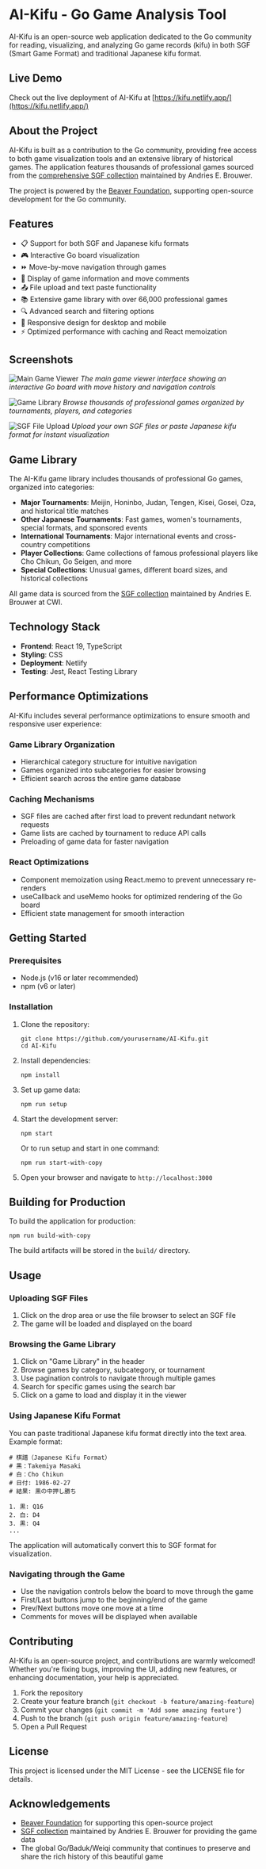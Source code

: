 # AI-Kifu - Go Game Analysis Tool

AI-Kifu is an open-source web application dedicated to the Go community for reading, visualizing, and analyzing Go game records (kifu) in both SGF (Smart Game Format) and traditional Japanese kifu format.

## Live Demo

Check out the live deployment of AI-Kifu at [https://kifu.netlify.app/](https://kifu.netlify.app/)

## About the Project

AI-Kifu is built as a contribution to the Go community, providing free access to both game visualization tools and an extensive library of historical games. The application features thousands of professional games sourced from the [comprehensive SGF collection](https://homepages.cwi.nl/~aeb/go/games/games/) maintained by Andries E. Brouwer.

The project is powered by the [Beaver Foundation](https://beaver.foundation), supporting open-source development for the Go community.

## Features

- 📋 Support for both SGF and Japanese kifu formats
- 🎮 Interactive Go board visualization
- ⏩ Move-by-move navigation through games
- 📝 Display of game information and move comments
- 📤 File upload and text paste functionality
- 📚 Extensive game library with over 66,000 professional games
- 🔍 Advanced search and filtering options
- 📱 Responsive design for desktop and mobile
- ⚡ Optimized performance with caching and React memoization

## Screenshots

![Main Game Viewer](/Examples/3_game_preview.jpg)
*The main game viewer interface showing an interactive Go board with move history and navigation controls*

![Game Library](/Examples/2_game_lib.jpg)
*Browse thousands of professional games organized by tournaments, players, and categories*

![SGF File Upload](/Examples/1_game_upload.jpg)
*Upload your own SGF files or paste Japanese kifu format for instant visualization*

## Game Library

The AI-Kifu game library includes thousands of professional Go games, organized into categories:

- **Major Tournaments**: Meijin, Honinbo, Judan, Tengen, Kisei, Gosei, Oza, and historical title matches
- **Other Japanese Tournaments**: Fast games, women's tournaments, special formats, and sponsored events
- **International Tournaments**: Major international events and cross-country competitions
- **Player Collections**: Game collections of famous professional players like Cho Chikun, Go Seigen, and more
- **Special Collections**: Unusual games, different board sizes, and historical collections

All game data is sourced from the [SGF collection](https://homepages.cwi.nl/~aeb/go/games/games/) maintained by Andries E. Brouwer at CWI.

## Technology Stack

- **Frontend**: React 19, TypeScript
- **Styling**: CSS
- **Deployment**: Netlify
- **Testing**: Jest, React Testing Library

## Performance Optimizations

AI-Kifu includes several performance optimizations to ensure smooth and responsive user experience:

### Game Library Organization
- Hierarchical category structure for intuitive navigation
- Games organized into subcategories for easier browsing
- Efficient search across the entire game database

### Caching Mechanisms
- SGF files are cached after first load to prevent redundant network requests
- Game lists are cached by tournament to reduce API calls
- Preloading of game data for faster navigation

### React Optimizations
- Component memoization using React.memo to prevent unnecessary re-renders
- useCallback and useMemo hooks for optimized rendering of the Go board
- Efficient state management for smooth interaction

## Getting Started

### Prerequisites

- Node.js (v16 or later recommended)
- npm (v6 or later)

### Installation

1. Clone the repository:
   ```
   git clone https://github.com/yourusername/AI-Kifu.git
   cd AI-Kifu
   ```

2. Install dependencies:
   ```
   npm install
   ```

3. Set up game data:
   ```
   npm run setup
   ```

4. Start the development server:
   ```
   npm start
   ```
   
   Or to run setup and start in one command:
   ```
   npm run start-with-copy
   ```

5. Open your browser and navigate to `http://localhost:3000`

## Building for Production

To build the application for production:

```
npm run build-with-copy
```

The build artifacts will be stored in the `build/` directory.

## Usage

### Uploading SGF Files

1. Click on the drop area or use the file browser to select an SGF file
2. The game will be loaded and displayed on the board

### Browsing the Game Library

1. Click on "Game Library" in the header
2. Browse games by category, subcategory, or tournament
3. Use pagination controls to navigate through multiple games
4. Search for specific games using the search bar
5. Click on a game to load and display it in the viewer

### Using Japanese Kifu Format

You can paste traditional Japanese kifu format directly into the text area. Example format:

```
# 棋譜（Japanese Kifu Format）
# 黒：Takemiya Masaki
# 白：Cho Chikun
# 日付: 1986-02-27
# 結果: 黒の中押し勝ち

1. 黒: Q16
2. 白: D4
3. 黒: Q4
...
```

The application will automatically convert this to SGF format for visualization.

### Navigating through the Game

- Use the navigation controls below the board to move through the game
- First/Last buttons jump to the beginning/end of the game
- Prev/Next buttons move one move at a time
- Comments for moves will be displayed when available

## Contributing

AI-Kifu is an open-source project, and contributions are warmly welcomed! Whether you're fixing bugs, improving the UI, adding new features, or enhancing documentation, your help is appreciated.

1. Fork the repository
2. Create your feature branch (`git checkout -b feature/amazing-feature`)
3. Commit your changes (`git commit -m 'Add some amazing feature'`)
4. Push to the branch (`git push origin feature/amazing-feature`)
5. Open a Pull Request

## License

This project is licensed under the MIT License - see the LICENSE file for details.

## Acknowledgements

- [Beaver Foundation](https://beaver.foundation) for supporting this open-source project
- [SGF collection](https://homepages.cwi.nl/~aeb/go/games/games/) maintained by Andries E. Brouwer for providing the game data
- The global Go/Baduk/Weiqi community that continues to preserve and share the rich history of this beautiful game
